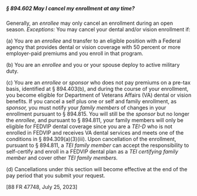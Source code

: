 ##### § 894.602 May I cancel my enrollment at any time? #####

Generally, an *enrollee* may only cancel an enrollment during an open season. *Exceptions:* You may cancel your dental and/or vision enrollment if:

(a) You are an *enrollee* and transfer to an eligible position with a Federal agency that provides dental or vision coverage with 50 percent or more employer-paid premiums and you enroll in that program.

(b) You are an *enrollee* and you or your spouse deploy to active military duty.

(c) You are an *enrollee* or *sponsor* who does not pay premiums on a pre-tax basis, identified at § 894.403(b), and during the course of your enrollment, you become eligible for Department of Veterans Affairs (VA) dental or vision benefits. If you cancel a self plus one or self and family enrollment, as *sponsor,* you must notify your *family members* of changes in your enrollment pursuant to § 894.815. You will still be the *sponsor* but no longer the *enrollee,* and pursuant to § 894.811, your family members will only be eligible for FEDVIP dental coverage since you are a *TEI-D* who is not enrolled in FEDVIP and receives VA dental services and meets one of the conditions in § 894.309(a)(3)(iii). Upon cancellation of the enrollment, pursuant to § 894.811, a *TEI family member* can accept the responsibility to self-certify and enroll in a FEDVIP dental plan as a *TEI certifying family member* and cover other *TEI family members.*

(d) Cancellations under this section will become effective at the end of the pay period that you submit your request.

[88 FR 47748, July 25, 2023]